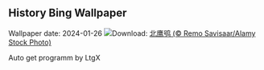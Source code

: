 ## History Bing Wallpaper
Wallpaper date: 2024-01-26
![](https://www.bing.com/th?id=OHR.HawkOwl_ZH-CN3401920167_UHD.jpg&w=1000)Download: [北鹰鸮 (© Remo Savisaar/Alamy Stock Photo)](https://www.bing.com/th?id=OHR.HawkOwl_ZH-CN3401920167_UHD.jpg)

Auto get programm by LtgX
